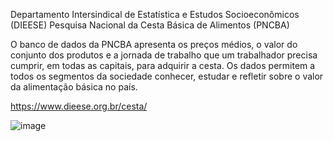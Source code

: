 Departamento Intersindical de Estatística e Estudos Socioeconômicos (DIEESE)
Pesquisa Nacional da Cesta Básica de Alimentos (PNCBA)

O banco de dados da PNCBA apresenta os preços médios, o valor do conjunto dos produtos e a jornada de trabalho que um trabalhador precisa cumprir, em todas as capitais, para adquirir a cesta. Os dados permitem a todos os segmentos da sociedade conhecer, estudar e refletir sobre o valor da alimentação básica no país.

https://www.dieese.org.br/cesta/

![image](https://github.com/user-attachments/assets/87f5e077-080c-4f44-8979-c8d8f4301f73)

